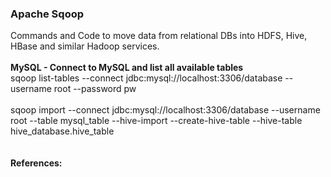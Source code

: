 <h3>Apache Sqoop</h3>
Commands and Code to move data from relational DBs into HDFS, Hive, HBase and similar Hadoop services.
<br>
<br><b>MySQL - Connect to MySQL and list all available tables</b>
<br>sqoop list-tables --connect jdbc:mysql://localhost:3306/database --username root --password pw
<br>
<br>sqoop import --connect jdbc:mysql://localhost:3306/database --username root --table mysql_table --hive-import --create-hive-table --hive-table hive_database.hive_table
<br>
<br>
<br><b>References:</b>
<br>

